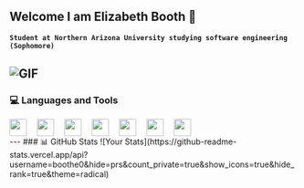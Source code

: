 ## Welcome I am Elizabeth Booth 🦭

**`Student at Northern Arizona University studying software engineering (Sophomore)`**

![GIF](https://media2.giphy.com/media/v1.Y2lkPTc5MGI3NjExNHB3anNhNWh0MzJ5MzdwZTJpbXNrNmNjZWUyMm1oNWtiMTVnNzM2ZCZlcD12MV9pbnRlcm5hbF9naWZfYnlfaWQmY3Q9Zw/L1R1tvI9svkIWwpVYr/giphy.gif)
---
### 💻 Languages and Tools
<img align="left" width="30px" style="padding-right:15px;" src="https://cdn.jsdelivr.net/gh/devicons/devicon@latest/icons/c/c-original.svg" />
<img align="left" width="30px" style="padding-right:15px;" src="https://cdn.jsdelivr.net/gh/devicons/devicon@latest/icons/python/python-original.svg" />
<img align="left" width="30px" style="padding-right:15px;" src="https://cdn.jsdelivr.net/gh/devicons/devicon@latest/icons/html5/html5-original.svg" />
<img align="left" width="30px" style="padding-right:15px;" src="https://cdn.jsdelivr.net/gh/devicons/devicon@latest/icons/css3/css3-original.svg" />
<img align="left" width="30px" style="padding-right:15px;" src="https://cdn.jsdelivr.net/gh/devicons/devicon@latest/icons/bootstrap/bootstrap-original.svg" />
<img align="left" width="30px" style="padding-right:15px;" src="https://cdn.jsdelivr.net/gh/devicons/devicon@latest/icons/tailwindcss/tailwindcss-original.svg" />
<img align="left" width="30px" style="padding-right:15px;" src="https://cdn.jsdelivr.net/gh/devicons/devicon@latest/icons/javascript/javascript-original.svg" />
<br clear="both" />
---
### 📊 GitHub Stats
![Your Stats](https://github-readme-stats.vercel.app/api?username=boothe0&hide=prs&count_private=true&show_icons=true&hide_rank=true&theme=radical)

